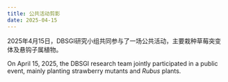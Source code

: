 ```yaml
---
title: 公共活动剪影
date: 2025-04-15
---
```


2025年4月15日，DBSGI研究小组共同参与了一场公共活动，主要栽种草莓突变体及悬钩子属植物。

<!--more-->

On April 15, 2025, the DBSGI research team jointly participated in a public event, mainly planting strawberry mutants and *Rubus* plants.
